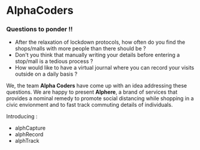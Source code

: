 # AlphaCoders

### Questions to ponder !!

- After the relaxation of lockdown protocols, how often do you find the shops/malls with more people than there should be ?
- Don't you think that manually writing your details before entering a stop/mall is a tedious process ?
- How would like to have a virtual journal where you can record your visits outside on a daily basis ?

We, the team <b>Alpha Coders</b> have come up with an idea addressing these questions. We are happy to present <b>Alphere</b>, a brand of services that provides a nominal remedy to promote social distancing while shopping in a civic envionment and to fast track commuting details of individuals.

Introducing :
  - alphCapture
  - alphRecord
  - alphTrack
